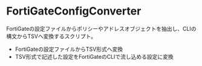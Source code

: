 # FortiGateConfigConverter
FortiGateの設定ファイルからポリシーやアドレスオブジェクトを抽出し、CLIの構文からTSVへ変換するスクリプト。

- FortiGateの設定ファイルからTSV形式へ変換
- TSV形式で記述した設定をFortiGateのCLIで流し込める設定に変換
